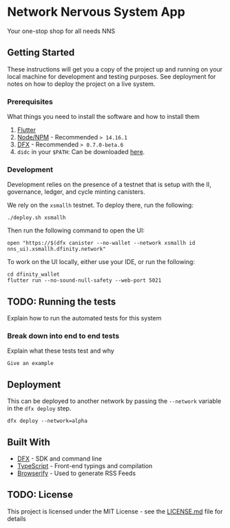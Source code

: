 # Network Nervous System App

Your one-stop shop for all needs NNS

## Getting Started

These instructions will get you a copy of the project up and running on your local machine for development and testing purposes. See deployment for notes on how to deploy the project on a live system.

### Prerequisites

What things you need to install the software and how to install them

1. [Flutter](https://flutter.dev/docs/get-started/install)
2. [Node/NPM](https://nodejs.org/en/) - Recommended `> 14.16.1`
3. [DFX](https://sdk.dfinity.org/docs/index.html) - Recommended `> 0.7.0-beta.6 `
4. `didc` in your `$PATH`: Can be downloaded [here](https://github.com/dfinity/candid/releases).

### Development

Development relies on the presence of a testnet that is setup with the II, governance, ledger, and cycle minting canisters.

We rely on the `xsmallh` testnet. To deploy there, run the following:

```shell
./deploy.sh xsmallh
```

Then run the following command to open the UI:

```shell
open "https://$(dfx canister --no-wallet --network xsmallh id nns_ui).xsmallh.dfinity.network"
```

To work on the UI locally, either use your IDE, or run the following:

```
cd dfinity_wallet
flutter run --no-sound-null-safety --web-port 5021
```

## TODO: Running the tests

Explain how to run the automated tests for this system

### Break down into end to end tests

Explain what these tests test and why

```
Give an example
```

## Deployment

This can be deployed to another network by passing the `--network` variable in the `dfx deploy` step.

```shell
dfx deploy --network=alpha
```

## Built With

- [DFX](https://sdk.dfinity.org/docs/index.html) - SDK and command line
- [TypeScript](https://www.typescriptlang.org/) - Front-end typings and compilation
- [Browserify](http://browserify.org/) - Used to generate RSS Feeds

## TODO: License

This project is licensed under the MIT License - see the [LICENSE.md](LICENSE.md) file for details
